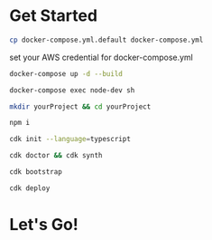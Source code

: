 # Get Started
```bash
cp docker-compose.yml.default docker-compose.yml
```
set your AWS credential for docker-compose.yml

```bash
docker-compose up -d --build 
```

```bash
docker-compose exec node-dev sh
```

```bash
mkdir yourProject && cd yourProject
```

```bash
npm i
```

```bash
cdk init --language=typescript
```

```bash
cdk doctor && cdk synth
```

```bash
cdk bootstrap
```

```bash
cdk deploy
```

# Let's Go!